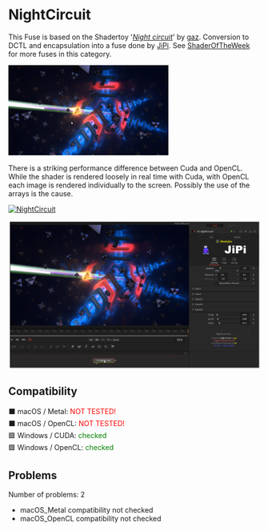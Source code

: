# NightCircuit

This Fuse is based on the Shadertoy '_[Night circuit](https://www.shadertoy.com/view/tdyBR1)_' by [gaz](https://www.shadertoy.com/user/gaz). Conversion to DCTL and encapsulation into a fuse done by [JiPi](../../Site/Profiles/JiPi.md). See [ShaderOfTheWeek](README.md) for more fuses in this category.

[![NightCircuit Thumbnail](NightCircuit.png)](https://www.shadertoy.com/view/tdyBR1 "View on Shadertoy.com")



<!-- +++ DO NOT REMOVE THIS COMMENT +++ DO NOT ADD OR EDIT ANY TEXT BEFORE THIS LINE +++ IT WOULD BE A REALLY BAD IDEA +++ -->

There is a striking performance difference between Cuda and OpenCL. While the shader is rendered loosely in real time with Cuda, with OpenCL each image is rendered individually to the screen. Possibly the use of the arrays is the cause.


[![NightCircuit](https://user-images.githubusercontent.com/78935215/170346986-2211ffd6-2c0b-40ba-898d-bfb2d33d98fa.gif)](NightCircuit.fuse)

[![Thumbnail](NightCircuit_screenshot.png)](https://www.shadertoy.com/view/tdyBR1 "View on Shadertoy.com")

<!-- +++ DO NOT REMOVE THIS COMMENT +++ DO NOT EDIT ANY TEXT THAT COMES AFTER THIS LINE +++ TRUST ME: JUST DON'T DO IT +++ -->

## Compatibility

⬛ macOS / Metal: <span style="color:red; ">NOT TESTED!</span><br />
⬛ macOS / OpenCL: <span style="color:red; ">NOT TESTED!</span><br />
🟩 Windows / CUDA: <span style="color:green; ">checked</span><br />
🟩 Windows / OpenCL: <span style="color:green; ">checked</span><br />


## Problems

Number of problems: 2

- macOS_Metal compatibility not checked
- macOS_OpenCL compatibility not checked



